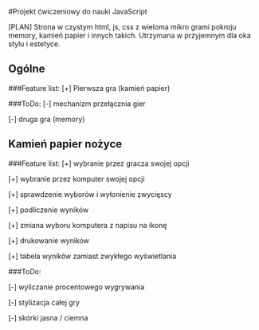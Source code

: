 #Projekt ćwiczeniowy do nauki JavaScript

[PLAN]
Strona w czystym html, js, css z wieloma mikro grami pokroju memory, kamień papier i innych takich. 
Utrzymana w przyjemnym dla oka stylu i estetyce.
## Ogólne
###Feature list:
[+] Pierwsza gra (kamień papier)

###ToDo:
[-] mechanizm przełącznia gier

[-] druga gra (memory)


## Kamień papier nożyce

###Feature list:
[+] wybranie przez gracza swojej opcji

[+] wybranie przez komputer swojej opcji

[+] sprawdzenie wyborów i wyłonienie zwycięscy

[+] podliczenie wyników

[+] zmiana wyboru komputera z napisu na ikonę

[+] drukowanie wyników

[+] tabela wyników zamiast zwykłego wyświetlania


###ToDo:

[-] wyliczanie procentowego wygrywania

[-] stylizacja całej gry

[-] skórki jasna / ciemna
